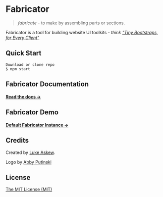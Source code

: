 


# Fabricator

> _fabricate_ - to make by assembling parts or sections.

Fabricator is a tool for building website UI toolkits - _think ["Tiny Bootstraps, for Every Client"](http://daverupert.com/2013/04/responsive-deliverables/#tiny-bootstraps-for-every-client)_

## Quick Start

```shell
Download or clone repo
$ npm start
```

## Fabricator Documentation

#### [Read the docs →](http://fbrctr.github.io/docs)

## Fabricator Demo

#### [Default Fabricator Instance →](http://fbrctr.github.io/demo)

## Credits

Created by [Luke Askew](http://twitter.com/lukeaskew).

Logo by [Abby Putinski](https://abbyputinski.com/)

## License

[The MIT License (MIT)](http://opensource.org/licenses/mit-license.php)
